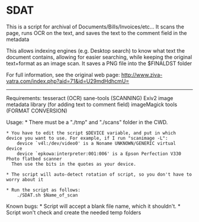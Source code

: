SDAT
====

This is a script for archival of Documents/Bills/Invoices/etc...
It scans the page, runs OCR on the text, and saves the text to the comment field in the metadata

This allows indexing engines (e.g. Desktop search) to know what text the document contains, allowing
for easier searching, while keeping the original text+format as an image scan.
It saves a PNG file into the $FINALDST folder

For full information, see the original web page:
	http://www.ziva-vatra.com/index.php?aid=71&id=U29mdHdhcmU=

----

Requirements:
    tesseract (OCR)
    sane-tools (SCANNING)
    Exiv2 image metadata library (for adding text to comment field)
	imageMagick tools (FORMAT CONVERSION)

Usage:
	* There must be a "./tmp" and "./scans" folder in the CWD.
	
	* You have to edit the script $DEVICE variable, and put in which device you want to use. For example, if I run "scanimage -L":
	 	device `v4l:/dev/video0' is a Noname UNKNOWN/GENERIC virtual device
	 	device `epkowa:interpreter:001:006' is a Epson Perfection V330 Photo flatbed scanner
	  Then use the bits in the quotes as your device. 
	
	* The script will auto-detect rotation of script, so you don't have to worry about it
	
	* Run the script as follows:
		./SDAT.sh $Name_of_scan

Known bugs:
	* Script will accept a blank file name, which it shouldn't.
	* Script won't check and create the needed temp folders

